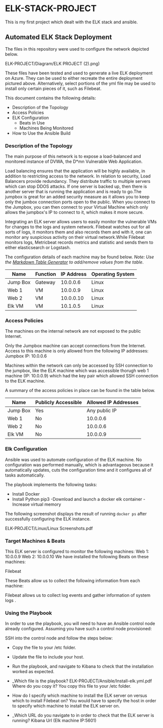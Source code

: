 # ELK-STACK-PROJECT
This is my first project which dealt with the ELK stack and ansible.
## Automated ELK Stack Deployment

The files in this repository were used to configure the network depicted below.

ELK-PROJECT/Diagram/ELK PROJECT (2).png)

These files have been tested and used to generate a live ELK deployment on Azure. They can be used to either recreate the entire deployment pictured above. Alternatively, select portions of the yml file may be used to install only certain pieces of it, such as Filebeat.



This document contains the following details:
- Description of the Topology
- Access Policies
- ELK Configuration
  - Beats in Use
  - Machines Being Monitored
- How to Use the Ansible Build


### Description of the Topology

The main purpose of this network is to expose a load-balanced and monitored instance of DVWA, the D*mn Vulnerable Web Application.

Load balancing ensures that the application will be highly available, in addition to restricting access to the network.
In relation to security, Load Balancers provide redundancy. They distribute traffic to multiple servers which can stop DDOS attacks. If one server is backed up, then there is another server that is running the application and is ready to go.The jumpbox is great for an added security measure as it allows you to keep only the jumbox connection ports open to the public. When you connect to the Jumpbox, you can then connect to your Virtual Machine which only allows the jumpbox's IP to connect to it, which makes it more secure.

Integrating an ELK server allows users to easily monitor the vulnerable VMs for changes to the logs and system network.
Filebeat watches out for all sorts of logs, it monitors them and also records them and with it, one can monitor any suspicious activity on their virtual network.While Filebeat monitors logs, Metricbeat records metrics and statistic and sends them to either elasticsearch or Logstash.

The configuration details of each machine may be found below.
_Note: Use the [Markdown Table Generator](http://www.tablesgenerator.com/markdown_tables) to add/remove values from the table_.

| Name     | Function | IP Address | Operating System |
|----------|----------|------------|------------------|
| Jump Box | Gateway  | 10.0.0.6   | Linux            |
| Web 1    | VM       | 10.0.0.9   | Linux            |
| Web 2    | VM       | 10.0.0.10  | Linux            |
| Elk VM   | VM       | 10.1.0.5   | Linux            |

### Access Policies

The machines on the internal network are not exposed to the public Internet. 

Only the Jumpbox machine can accept connections from the Internet. Access to this machine is only allowed from the following IP addresses:
Jumpbox IP: 10.0.0.6

Machines within the network can only be accessed by SSH connection to the jumpbox, like the ELK machine which was accessible thorugh web 1 machine (IP: 10.0.0.9) which had the key pair which allowed SSH connection to the ELK machine.

A summary of the access policies in place can be found in the table below.

| Name     | Publicly Accessible | Allowed IP Addresses |
|----------|---------------------|----------------------|
| Jump Box | Yes                 | Any public IP        |
| Web 1    | No                  | 10.0.0.6             |
| Web 2    | No                  | 10.0.0.6             |
| Elk VM   | No                  | 10.0.0.9
### Elk Configuration

Ansible was used to automate configuration of the ELK machine. No configuration was performed manually, which is advantageous because it automatically updates, cuts the configuration time and it configures all of tasks automatically.

The playbook implements the following tasks:
- Install Docker
- Install Python pip3
-Download and launch a docker elk container
-Increase virtual memory

The following screenshot displays the result of running `docker ps` after successfully configuring the ELK instance.

ELK-PROJECT/Linux/Linux Screenshots.pdf

### Target Machines & Beats
This ELK server is configured to monitor the following machines:
Web 1: 10.0.0.9
Web 2: 10.0.0.10
We have installed the following Beats on these machines:

Filebeat

These Beats allow us to collect the following information from each machine:

Filebeat allows us to collect log events and gather information of system logs
.
### Using the Playbook
In order to use the playbook, you will need to have an Ansible control node already configured. Assuming you have such a control node provisioned: 

SSH into the control node and follow the steps below:
- Copy the file to your /etc folder.
- Update the file to include your host.
- Run the playbook, and navigate to Kibana to check that the installation worked as expected.

- _Which file is the playbook? ELK-PROJECT/Ansible/Install-elk.yml.pdf Where do you copy it? You copy this file to your /etc folder.
-  How do I specify which machine to install the ELK server on versus which to install Filebeat on? You would have to specify the host in order to specify which machine to install the ELK server on.
- _Which URL do you navigate to in order to check that the ELK server is running? Kibana Url (Elk machine IP:5601)


